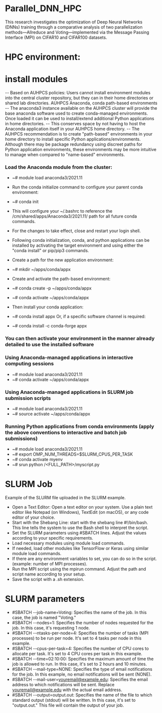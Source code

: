 # Parallel_DNN_HPC
This research investigates the optimization of Deep Neural Networks (DNNs) training through a comparative analysis of two parallelization methods—Allreduce and Voting—implemented via the Message Passing Interface (MPI) on CIFAR10 and CIFAR100 datasets. 

# HPC environment:
# install modules 
-- Based on AUHPCS policies: Users cannot install environment modules into the central cluster repository, but they can in their home directories or shared lab directories.
AUHPCS Anaconda, conda path-based environments
-- The anaconda3 instance available on the AUHPCS cluster will provide the base anaconda software used to create conda-managed environments. Once loaded it can be used to install/extend additional Python applications in home directories.
-- This conserves space by not having to host the Anaconda application itself in your AUHPCS home directory.
-- The AUHPCS recommendation is to create "path-based" environments in your home directory to install specific Python applications/environments. Although there may be package redundancy using discreet paths for Python application environments, these environments may be more intuitive to manage when compared to "name-based" environments.

### Load the Anaconda module from the cluster:
- ~# module load anaconda3/2021.11
- Run the conda initialize command to configure your parent conda environment:
- ~# conda init
- This will configure your ~/.bashrc to reference the /cm/shared/apps/Anaconda3/2021.11/ path for all future conda commands.
- For the changes to take effect, close and restart your login shell.

- Following conda initialization, conda, and python applications can be installed by activating the target environment and using either the "conda install" or pip/pip3 commands.
- Create a path for the new application environment:
- ~# mkdir ~/apps/conda/appx
- Create and activate the path-based environment:
- ~# conda create -p ~/apps/conda/appx
- ~# conda activate ~/apps/conda/appx
- Then install your conda application:
- ~# conda install appx Or, if a specific software channel is required:
- ~# conda install -c conda-forge appx
### You can then activate your environment in the manner already detailed to use the installed software
### Using Anaconda-managed applications in interactive computing sessions
- ~# module load anaconda3/2021.11
- ~# conda activate ~/apps/conda/appx
### Using Anaconda-managed applications in SLURM job submission scripts
- ~# module load anaconda3/2021.11
- ~# source activate ~/apps/conda/appx

### Running Python applications from conda environments (apply the above conventions to interactive and batch job submissions)
- ~# module load anaconda3/2021.11
- ~# export OMP_NUM_THREADS=$SLURM_CPUS_PER_TASK
- ~# conda activate myenv
- ~# srun python /<FULL_PATH>/myscript.py
# SLURM Job 
Example of the SLURM file uploaded in the SLURM example.
- Open a Text Editor: Open a text editor on your system. Use a plain text editor like Notepad (on Windows), TextEdit (on macOS), or any code editor of your choice.
- Start with the Shebang Line: start with the shebang line #!/bin/bash. This line tells the system to use the Bash shell to interpret the script.
- Set the SLURM parameters using #SBATCH lines. Adjust the values according to your specific requirements.
- Load necessary modules using module load commands.
- If needed, load other modules like TensorFlow or Keras using similar module load commands.
- If there are any environment variables to set, you can do so in the script. (example: number of MPI processes).
- Run the MPI script using the mpirun command. Adjust the path and script name according to your setup.
- Save the script with a .sh extension.
 
# SLURM parameters 
- #SBATCH --job-name=Voting: Specifies the name of the job. In this case, the job is named "Voting."
- #SBATCH --nodes=1: Specifies the number of nodes requested for the job. In this case, it's requesting 1 node.
- #SBATCH --ntasks-per-node=4: Specifies the number of tasks (MPI processes) to be run per node. It's set to 4 tasks per node in this example.
- #SBATCH --cpus-per-task=4: Specifies the number of CPU cores to allocate per task. It's set to 4 CPU cores per task in this example.
- #SBATCH --time=02:10:00: Specifies the maximum amount of time the job is allowed to run. In this case, it's set to 2 hours and 10 minutes.
- #SBATCH --mail-type=NONE: Specifies the type of email notifications for the job. In this example, no email notifications will be sent (NONE).
- #SBATCH --mail-user=youremail@example.edu: Specifies the email address to which notifications will be sent. Replace youremail@example.edu with the actual email address.
- #SBATCH --output=output.out: Specifies the name of the file to which standard output (stdout) will be written. In this case, it's set to "output.out." This file will contain the output of your job.
